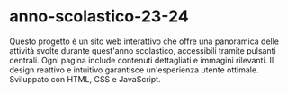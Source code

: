 # anno-scolastico-23-24
Questo progetto è un sito web interattivo che offre una panoramica delle attività svolte durante quest'anno scolastico, accessibili tramite pulsanti centrali. Ogni pagina include contenuti dettagliati e immagini rilevanti. Il design reattivo e intuitivo garantisce un'esperienza utente ottimale. Sviluppato con HTML, CSS e JavaScript.

